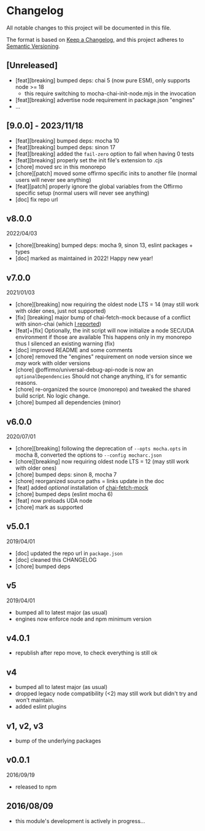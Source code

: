 # Changelog

All notable changes to this project will be documented in this file.

The format is based on [Keep a Changelog](https://keepachangelog.com/en/1.0.0/),
and this project adheres to [Semantic Versioning](https://semver.org/spec/v2.0.0.html).

## [Unreleased]
* [feat][breaking] bumped deps: chai 5 (now pure ESM), only supports node >= 18
  * this require switching to mocha-chai-init-node.mjs in the invocation
* [feat][breaking] advertise node requirement in package.json "engines"
* ...

## [9.0.0] - 2023/11/18
* [feat][breaking] bumped deps: mocha 10
* [feat][breaking] bumped deps: sinon 17
* [feat][breaking] added the `fail-zero` option to fail when having 0 tests
* [feat][breaking] properly set the init file's extension to .cjs
* [chore] moved src in this monorepo
* [chore][patch] moved some offirmo specific inits to another file (normal users will never see anything)
* [feat][patch] properly ignore the global variables from the Offirmo specific setup (normal users will never see anything)
* [doc] fix repo url

## v8.0.0
2022/04/03
* [chore][breaking] bumped deps: mocha 9, sinon 13, eslint packages + types
* [doc] marked as maintained in 2022! Happy new year!

## v7.0.0
2021/01/03
* [chore][breaking] now requiring the oldest node LTS = 14 (may still work with older ones, just not supported)
* [fix] [breaking] major bump of chai-fetch-mock because of a conflict with sinon-chai (which [I reported](https://github.com/gakimball/chai-fetch-mock/issues/3))
* [feat]+[fix] Optionally, the init script will now initialize a node SEC/UDA environment if those are available
   This happens only in my monorepo thus I silenced an existing warning (fix)
* [doc] improved README and some comments
* [chore] removed the "engines" requirement on node version since we *may* work with older versions
* [chore] @offirmo/universal-debug-api-node is now an `optionalDependencies` Should not change anything, it's for semantic reasons.
* [chore] re-organized the source (monorepo) and tweaked the shared build script. No logic change.
* [chore] bumped all dependencies (minor)

## v6.0.0
2020/07/01
* [chore][breaking] following the deprecation of `--opts mocha.opts` in mocha 8, converted the options to `--config mocharc.json`
* [chore][breaking] now requiring oldest node LTS = 12 (may still work with older ones)
* [chore] bumped deps: sinon 8, mocha 7
* [chore] reorganized source paths = links update in the doc
* [feat] added *optional* installation of [chai-fetch-mock](https://github.com/gakimball/chai-fetch-mock)
* [chore] bumped deps (eslint mocha 6)
* [feat] now preloads UDA node
* [chore] mark as supported

## v5.0.1
2019/04/01
* [doc] updated the repo url in `package.json`
* [doc] cleaned this CHANGELOG
* [chore] bumped deps

## v5
2019/04/01
* bumped all to latest major (as usual)
* engines now enforce node and npm minimum version

## v4.0.1
* republish after repo move, to check everything is still ok

## v4
* bumped all to latest major (as usual)
* dropped legacy node compatibility (<2) may still work but didn't try and won't maintain.
* added eslint plugins

## v1, v2, v3
* bump of the underlying packages

## v0.0.1
2016/09/19
- released to npm

## 2016/08/09
- this module's development is actively in progress…
